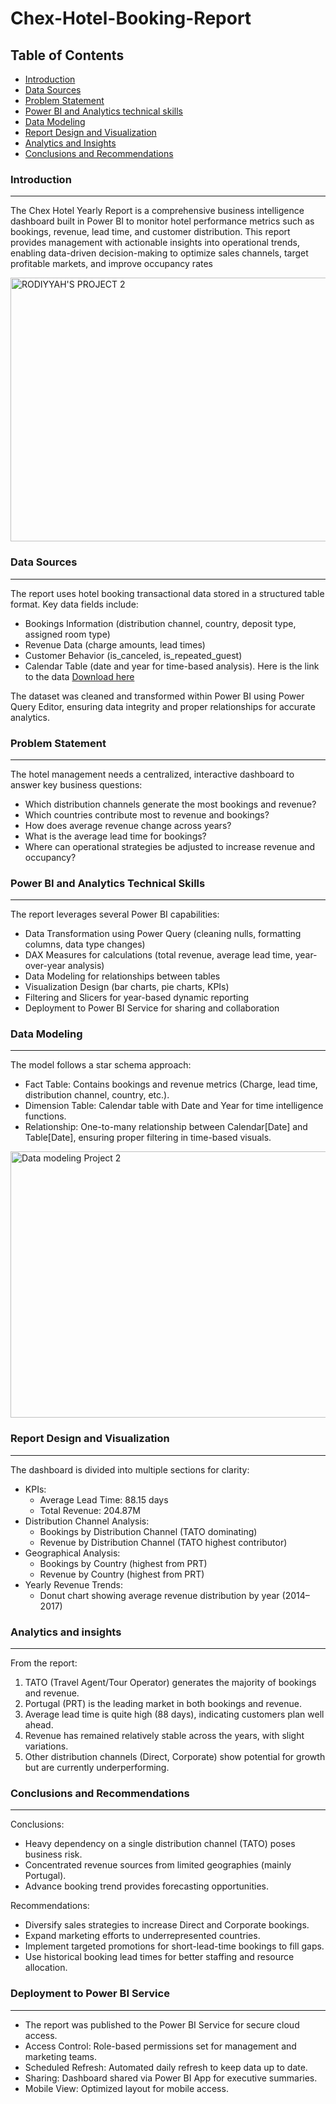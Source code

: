 # Chex-Hotel-Booking-Report

## Table of Contents

- [Introduction](#introduction)
- [Data Sources](#data-sources)
- [Problem Statement](#problem-statement)
- [Power BI and Analytics technical skills](#power-bi-and-analytics-technical-skills)
- [Data Modeling](#data-modeling)
- [Report Design and Visualization](#report-design-and-visualization)
- [Analytics and Insights](#analytics-and-insights)
- [Conclusions and Recommendations](#conclusions-and-recommendations)

### Introduction
---

The Chex Hotel Yearly Report is a comprehensive business intelligence dashboard built in Power BI to monitor hotel performance metrics such as bookings, revenue, lead time, and customer distribution. This report provides management with actionable insights into operational trends, enabling data-driven decision-making to optimize sales channels, target profitable markets, and improve occupancy rates

<img width="754" height="422" alt="RODIYYAH'S PROJECT 2" src="https://github.com/user-attachments/assets/ca9f5698-0c66-447b-8b45-b2c62b8a424e" />

### Data Sources

---

The report uses hotel booking transactional data stored in a structured table format. Key data fields include:
- Bookings Information (distribution channel, country, deposit type, assigned room type)
- Revenue Data (charge amounts, lead times)
- Customer Behavior (is_canceled, is_repeated_guest)
- Calendar Table (date and year for time-based analysis). Here is the link to the data [Download here](https://drive.google.com/file/d/16WveT0gXbJAOdhZTqVWui8P_prbX0mC5/view?usp=drivesdk)
  
The dataset was cleaned and transformed within Power BI using Power Query Editor, ensuring data integrity and proper relationships for accurate analytics.

### Problem Statement
---

The hotel management needs a centralized, interactive dashboard to answer key business questions:
- Which distribution channels generate the most bookings and revenue?
- Which countries contribute most to revenue and bookings?
- How does average revenue change across years?
- What is the average lead time for bookings?
- Where can operational strategies be adjusted to increase revenue and occupancy?

### Power BI and Analytics Technical Skills
---

The report leverages several Power BI capabilities:
- Data Transformation using Power Query (cleaning nulls, formatting columns, data type changes)
- DAX Measures for calculations (total revenue, average lead time, year-over-year analysis)
- Data Modeling for relationships between tables
- Visualization Design (bar charts, pie charts, KPIs)
- Filtering and Slicers for year-based dynamic reporting
- Deployment to Power BI Service for sharing and collaboration

### Data Modeling
---

The model follows a star schema approach:
- Fact Table: Contains bookings and revenue metrics (Charge, lead time, distribution channel, country, etc.).
- Dimension Table: Calendar table with Date and Year for time intelligence functions.
- Relationship: One-to-many relationship between Calendar[Date] and Table[Date], ensuring proper filtering in time-based visuals.

<img width="652" height="426" alt="Data modeling Project 2" src="https://github.com/user-attachments/assets/4029fccc-c83a-4770-bc05-4b2df50ae8fd" />

### Report Design and Visualization
---

The dashboard is divided into multiple sections for clarity:

- KPIs:
  - Average Lead Time: 88.15 days
  - Total Revenue: 204.87M
- Distribution Channel Analysis:
  - Bookings by Distribution Channel (TATO dominating)
  - Revenue by Distribution Channel (TATO highest contributor)
- Geographical Analysis:
  - Bookings by Country (highest from PRT)
  - Revenue by Country (highest from PRT)
- Yearly Revenue Trends:
  - Donut chart showing average revenue distribution by year (2014–2017)
 
### Analytics and insights
---

From the report:
1. TATO (Travel Agent/Tour Operator) generates the majority of bookings and revenue.
2. Portugal (PRT) is the leading market in both bookings and revenue.
3. Average lead time is quite high (88 days), indicating customers plan well ahead.
4. Revenue has remained relatively stable across the years, with slight variations.
5. Other distribution channels (Direct, Corporate) show potential for growth but are currently underperforming.

### Conclusions and Recommendations
---

Conclusions:
- Heavy dependency on a single distribution channel (TATO) poses business risk.
- Concentrated revenue sources from limited geographies (mainly Portugal).
- Advance booking trend provides forecasting opportunities.

Recommendations:
- Diversify sales strategies to increase Direct and Corporate bookings.
- Expand marketing efforts to underrepresented countries.
- Implement targeted promotions for short-lead-time bookings to fill gaps.
- Use historical booking lead times for better staffing and resource allocation.

### Deployment to Power BI Service
---

- The report was published to the Power BI Service for secure cloud access.
- Access Control: Role-based permissions set for management and marketing teams.
- Scheduled Refresh: Automated daily refresh to keep data up to date.
- Sharing: Dashboard shared via Power BI App for executive summaries.
- Mobile View: Optimized layout for mobile access.



